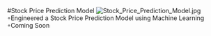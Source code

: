 #Stock Price Prediction Model
![Stock_Price_Prediction_Model.jpg](Stock_Price_Prediction_Model.jpg)
◦Engineered a Stock Price Prediction Model using Machine Learning
<br>
◦Coming Soon
